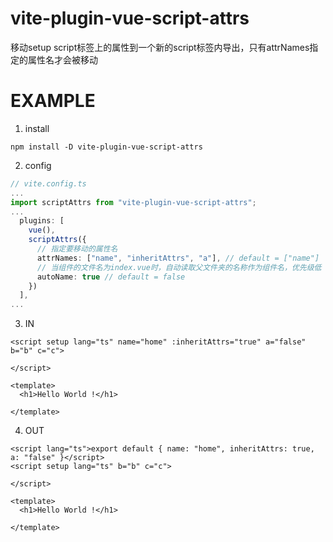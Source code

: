 # vite-plugin-vue-script-attrs
移动setup script标签上的属性到一个新的script标签内导出，只有attrNames指定的属性名才会被移动

# EXAMPLE
1. install
```
npm install -D vite-plugin-vue-script-attrs
```
2. config
```typescript
// vite.config.ts
...
import scriptAttrs from "vite-plugin-vue-script-attrs";
...
  plugins: [
    vue(),
    scriptAttrs({
      // 指定要移动的属性名
      attrNames: ["name", "inheritAttrs", "a"], // default = ["name"]
      // 当组件的文件名为index.vue时，自动读取父文件夹的名称作为组件名，优先级低
      autoName: true // default = false
    }) 
  ],
...
```
3. IN
```vue
<script setup lang="ts" name="home" :inheritAttrs="true" a="false" b="b" c="c">

</script>

<template>
  <h1>Hello World !</h1>

</template>
```

4. OUT
```vue   
<script lang="ts">export default { name: "home", inheritAttrs: true, a: "false" }</script>
<script setup lang="ts" b="b" c="c">

</script>

<template>
  <h1>Hello World !</h1>

</template>
```
